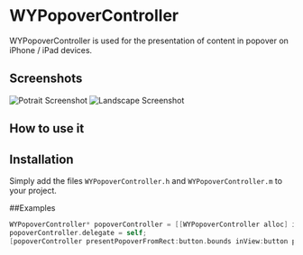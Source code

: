 WYPopoverController
===================

WYPopoverController is used for the presentation of content in popover on iPhone / iPad devices.

Screenshots
---

![Potrait Screenshot](https://raw.github.com/nicolaschengdev/WYPopoverController/master/README/wypopover_portrait_screenshot.png)
![Landscape Screenshot](https://raw.github.com/nicolaschengdev/WYPopoverController/master/README/wypopover_landscape_screenshot.png)



How to use it
---  

## Installation

Simply add the files `WYPopoverController.h` and `WYPopoverController.m` to your project.

##Examples

```objective-c
WYPopoverController* popoverController = [[WYPopoverController alloc] initWithContentViewController:controller];
popoverController.delegate = self;
[popoverController presentPopoverFromRect:button.bounds inView:button permittedArrowDirections:WYPopoverArrowDirectionAny animated:YES];
```